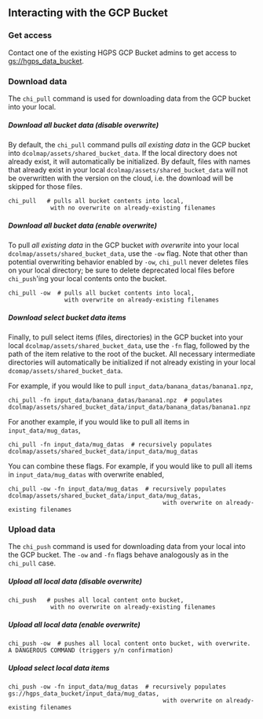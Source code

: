 ## Interacting with the GCP Bucket

### Get access
Contact one of the existing HGPS GCP Bucket admins to get access to [gs://hgps_data_bucket](https://console.cloud.google.com/storage/browser/hgps_data_bucket).


### Download data
The `chi_pull` command is used for downloading data from the GCP bucket into your local.


##### Download all bucket data (disable overwrite)
By default, the `chi_pull` command pulls _all existing data_ in the GCP bucket into `dcolmap/assets/shared_bucket_data`. If the local directory does not already exist, it will automatically be initialized.
By default, files with names that already exist in your local `dcolmap/assets/shared_bucket_data` will not be overwritten with the version on the cloud, i.e. the download will be skipped for those files.

```
chi_pull   # pulls all bucket contents into local,
            with no overwrite on already-existing filenames
```

##### Download all bucket data (enable overwrite)
To pull _all existing data_ in the GCP bucket _with overwrite_ into your local `dcolmap/assets/shared_bucket_data`, use the `-ow` flag.
Note that other than potential overwriting behavior enabled by `-ow`, `chi_pull` never deletes files on your local directory; be sure to delete deprecated local files before `chi_push`'ing your local contents onto the bucket.

```
chi_pull -ow  # pulls all bucket contents into local,
                with overwrite on already-existing filenames
```

##### Download select bucket data items
Finally, to pull select items (files, directories) in the GCP bucket into your local `dcolmap/assets/shared_bucket_data`, use the `-fn` flag, followed by the path of the item relative to the root of the bucket.
All necessary intermediate directories will automatically be initialized if not already existing in your local `dcomap/assets/shared_bucket_data`.

For example, if you would like to pull `input_data/banana_datas/banana1.npz`,

```
chi_pull -fn input_data/banana_datas/banana1.npz  # populates dcolmap/assets/shared_bucket_data/input_data/banana_datas/banana1.npz
```

For another example, if you would like to pull all items in `input_data/mug_datas`,

```
chi_pull -fn input_data/mug_datas  # recursively populates dcolmap/assets/shared_bucket_data/input_data/mug_datas
```

You can combine these flags. For example, if you would like to pull all items in `input_data/mug_datas` with overwrite enabled,

```
chi_pull -ow -fn input_data/mug_datas  # recursively populates dcolmap/assets/shared_bucket_data/input_data/mug_datas,
                                            with overwrite on already-existing filenames
```

### Upload data
The `chi_push` command is used for downloading data from your local into the GCP bucket. The `-ow` and `-fn` flags behave analogously as in the `chi_pull` case.

##### Upload all local data (disable overwrite)
```
chi_push   # pushes all local content onto bucket,
            with no overwrite on already-existing filenames
```

##### Upload all local data (enable overwrite)
```
chi_push -ow  # pushes all local content onto bucket, with overwrite. A DANGEROUS COMMAND (triggers y/n confirmation)
```

##### Upload select local data items
```
chi_push -ow -fn input_data/mug_datas  # recursively populates gs://hgps_data_bucket/input_data/mug_datas,
                                            with overwrite on already-existing filenames
```
